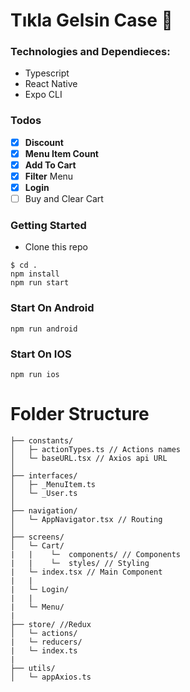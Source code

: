 
# Tıkla Gelsin Case 🍔

### Technologies and Dependieces:

- Typescript
- React Native
- Expo CLI

### Todos
- [x] **Discount**
- [x] **Menu Item Count**
- [x] **Add To Cart**
- [x] **Filter** Menu
- [x] **Login**
- [ ] Buy and Clear Cart

### Getting Started

- Clone this repo
```
$ cd .
npm install
npm run start
```

### Start On Android
```
npm run android
```
### Start On IOS
```
npm run ios
```

# Folder Structure
```
├── constants/
│   ├─ actionTypes.ts // Actions names
│   └─ baseURL.tsx // Axios api URL
│
├── interfaces/
│   ├─ _MenuItem.ts 
│   └─ _User.ts
│
├── navigation/
│   └─ AppNavigator.tsx // Routing
│
├── screens/
│   └─ Cart/
|   |    └─  components/ // Components
|   |    └─  styles/ // Styling
|   └─ index.tsx // Main Component
|   |
|   └─ Login/
|   |
|   └─ Menu/
|
├── store/ //Redux
│   └─ actions/
|   └─ reducers/
|   └─ index.ts
|
├── utils/
│   └─ appAxios.ts


```